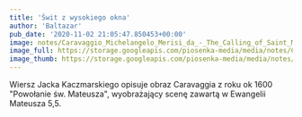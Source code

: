 ```yaml
---
title: 'Świt z wysokiego okna'
author: 'Baltazar'
pub_date: '2020-11-02 21:05:47.850453+00:00'
image: notes/Caravaggio_Michelangelo_Merisi_da_-_The_Calling_of_Saint_Matthew_-_1599-1600_hi_res.jpg
image_full: https://storage.googleapis.com/piosenka-media/media/notes/Caravaggio_Michelangelo_Merisi_da_-_The_Calling_of_Saint_Matthew_-_1599-1600_hi_res.jpg
image_thumb: https://storage.googleapis.com/piosenka-media/media/notes/Caravaggio_Michelangelo_Merisi_da_-_The_Calling_of_Saint_Matthew_-_1599-1600_hi_res.jpg.0x300_q85_upscale.jpg
---
```


Wiersz Jacka Kaczmarskiego opisuje obraz Caravaggia z roku ok 1600 "Powołanie św. Mateusza", wyobrażający scenę zawartą w Ewangelii Mateusza 5,5.